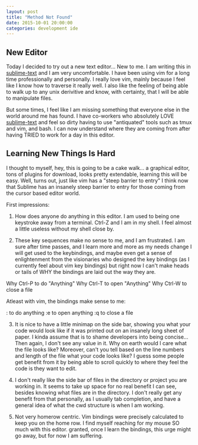 ```yaml
---
layout: post
title: "Method Not Found"
date: 2015-10-01 20:00:00
categories: development ide
---
```


## New Editor

Today I decided to try out a new text editor... New to me.  I am writing this in 
[sublime-text][sublime] and I am very uncomfortable.  I have been using vim for a long time professionally and personally.  I really love vim, mainly because I feel 
like I know how to traverse it really well.  I also like the feeling of being able
to walk up to any unix derivitive and know, with certainty, that I will be able to 
manipulate files.  

But some times, I feel like I am missing something that everyone else in the world 
around me has found.  I have co-workers who absolutely LOVE [sublime-text][sublime]
and feel so dirty having to use "antiquated" tools such as tmux and vim, and bash.  I
can now understand where they are coming from after having TRIED to work for a day in 
this editor.

## Learning New Things Is Hard

I thought to myself, hey, this is going to be a cake walk... a graphical editor, tons
of plugins for download, looks pretty extendable, learning this will be easy.  Well,
turns out, just like vim has a "steep barrier to entry" I think now that Sublime has 
an insanely steep barrier to entry for those coming from the cursor based editor
world.

First impressions: 

1. How does anyone do anything in this editor.  I am used to being one
  keystroke away from a terminal.  Ctrl-Z and I am in my shell. I feel almost a little useless without my shell close by.

2. These key sequences make no sense to me, and I am frustrated.  I am sure after 
  time passes, and I learn more and more as my needs change I will get used to the
  keybindings, and maybe even get a sense of enlightenment from the visionaries who
  designed the key bindings (as I currently feel about vim key bindings) but right now
  I can't make heads or tails of WHY the bindings are laid out the way they are.

  Why Ctrl-P to do "Anything"
  Why Ctrl-T to open "Anything"
  Why Ctrl-W to close a file

  Atleast with vim, the bindings make sense to me:

  : to do anything
  :e to open anything
  :q to close a file

3. It is nice to have a little minimap on the side bar, showing you what your
  code would look like if it was printed out on an insanely long sheet of paper. I 
  kinda assume that is to shame developers into being concise... Then again, I 
  don't see any value in it. Why on earth would I care what the file looks like? 
  Moreover, can't you tell based on the line numbers and length of the file what 
  your code looks like?  I guess some people get benefit from it by being able to 
  scroll quickly to where they feel the code is they want to edit.

4. I don't really like the side bar of files in the directory or project you are 
  working in.  It seems to take up space for no real benefit I can see, besides
  knowing what files are in the directory.  I don't really get any benefit from that
  personally, as I usually tab completion, and have a general idea of what the cwd 
  structure is when I am working.

5.  Not very homerow centric.  Vim bindings were precisely calculated to keep you 
  on the home row.  I find myself reaching for my mouse SO much with this editor. 
  granted, once I learn the bindings, this urge might go away, but for now I am 
  suffering.








[sublime]: http://www.sublimetext.com/